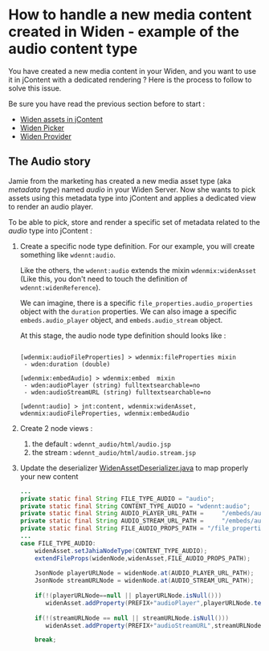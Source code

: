 # How to handle a new media content created in Widen - example of the audio content type
You have created a new media content in your Widen, and you want to use it in jContent with a dedicated rendering ?
Here is the process to follow to solve this issue.

Be sure you have read the previous section before to start :
* [Widen assets in jContent][contentDefinition.md]
* [Widen Picker][picker.md]
* [Widen Provider][provider.md]


## The Audio story
Jamie from the marketing has created a new media asset type (aka *metadata type*) named *audio* in your Widen Server.
Now she wants to pick assets using this metadata type into jContent and applies a dedicated view to render an audio player.

To be able to pick, store and render a specific set of metadata related to the *audio* type into jContent :

1. Create a specific node type definition. For our example, you will create something like `wdennt:audio`.

    Like the others, the `wdennt:audio` extends the mixin `wdenmix:widenAsset`
    (Like this, you don't need to touch the definition of `wdennt:widenReference`).
    
    We can imagine, there is a specific `file_properties.audio_properties` object with the `duration` properties.
     We can also image a specific `embeds.audio_player` object, and `embeds.audio_stream` object.

    At this stage, the audio node type definition should looks like :
    ```cnd

    [wdenmix:audioFileProperties] > wdenmix:fileProperties mixin
     - wden:duration (double)
   
    [wdenmix:embedAudio] > wdenmix:embed  mixin
     - wden:audioPlayer (string) fulltextsearchable=no
     - wden:audioStreamURL (string) fulltextsearchable=no
    
    [wdennt:audio] > jnt:content, wdenmix:widenAsset, wdenmix:audioFileProperties, wdenmix:embedAudio
    ```
2. Create 2 node views :
    1. the default : `wdennt_audio/html/audio.jsp`
    2. the stream : `wdennt_audio/html/audio.stream.jsp`
    
3. Update the deserializer [WidenAssetDeserializer.java] to map properly your new content
    ```java
    ...
    private static final String FILE_TYPE_AUDIO = "audio";
    private static final String CONTENT_TYPE_AUDIO = "wdennt:audio";
    private static final String AUDIO_PLAYER_URL_PATH =     "/embeds/audio_player/url";
    private static final String AUDIO_STREAM_URL_PATH =     "/embeds/audio_stream/url";
    private static final String FILE_AUDIO_PROPS_PATH = "/file_properties/audio_properties";
    ...
    case FILE_TYPE_AUDIO:
        widenAsset.setJahiaNodeType(CONTENT_TYPE_AUDIO);
        extendFileProps(widenNode,widenAsset,FILE_AUDIO_PROPS_PATH);
        
        JsonNode playerURLNode = widenNode.at(AUDIO_PLAYER_URL_PATH);
        JsonNode streamURLNode = widenNode.at(AUDIO_STREAM_URL_PATH);
        
        if(!(playerURLNode==null || playerURLNode.isNull()))
           widenAsset.addProperty(PREFIX+"audioPlayer",playerURLNode.textValue());
        
        if(!(streamURLNode == null || streamURLNode.isNull()))
           widenAsset.addProperty(PREFIX+"audioStreamURL",streamURLNode.textValue());
   
        break;
    ```


[WidenAssetDeserializer.java]: ../../src/main/java/org/jahia/se/modules/widenprovider/model/WidenAssetDeserializer.java

[contentDefinition.md]: ./contentDefinition.md
[picker.md]: ./picker.md
[provider.md]: ./provider.md